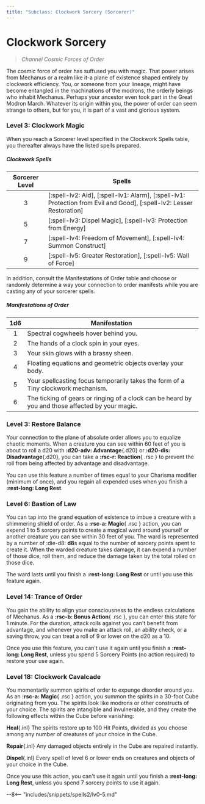 ```yaml
---
title: "Subclass: Clockwork Sorcery (Sorcerer)"
---
```


<p style="display:none">
Channel Cosmic Forces of Order
</p>

# Clockwork Sorcery

> *Channel Cosmic Forces of Order*

The cosmic force of order has suffused you with magic. That power arises from Mechanus or a realm like it-a plane of existence shaped entirely by clockwork efficiency. You, or someone from your lineage, might have become entangled in the machinations of the modrons, the orderly beings who inhabit Mechanus. Perhaps your ancestor even took part in the Great Modron March. Whatever its origin within you, the power of order can seem strange to others, but for you, it is part of a vast and glorious system.

### Level 3: Clockwork Magic

When you reach a Sorcerer level specified in the Clockwork Spells table, you thereafter always have the listed spells prepared.

##### Clockwork Spells

| Sorcerer Level | Spells |
|:-:|---|
| 3 | [:spell-lv2: Aid], [:spell-lv1: Alarm], [:spell-lv1: Protection from Evil and Good], [:spell-lv2: Lesser Restoration] |
| 5 | [:spell-lv3: Dispel Magic], [:spell-lv3: Protection from Energy] |
| 7 | [:spell-lv4: Freedom of Movement], [:spell-lv4: Summon Construct] |
| 9 | [:spell-lv5: Greater Restoration], [:spell-lv5: Wall of Force] |

In addition, consult the Manifestations of Order table and choose or randomly determine a way your connection to order manifests while you are casting any of your sorcerer spells.

##### Manifestations of Order

| 1d6 | Manifestation |
|:-:|---|
| 1 | Spectral cogwheels hover behind you. |
| 2 | The hands of a clock spin in your eyes. |
| 3 | Your skin glows with a brassy sheen. |
| 4 | Floating equations and geometric objects overlay your body. |
| 5 | Your spellcasting focus temporarily takes the form of a Tiny clockwork mechanism. |
| 6 | The ticking of gears or ringing of a clock can be heard by you and those affected by your magic. |

### Level 3: Restore Balance

Your connection to the plane of absolute order allows you to equalize chaotic moments. When a creature you can see within 60 feet of you is about to roll a d20 with **:d20-adv: Advantage**{.d20} or **:d20-dis: Disadvantage**{.d20}, you can take a **:rsc-r: Reaction**{ .rsc } to prevent the roll from being affected by advantage and disadvantage.

You can use this feature a number of times equal to your Charisma modifier (minimum of once), and you regain all expended uses when you finish a **:rest-long: Long Rest**.

### Level 6: Bastion of Law

You can tap into the grand equation of existence to imbue a creature with a shimmering shield of order. As a **:rsc-a: Magic**{ .rsc } action, you can expend 1 to 5 sorcery points to create a magical ward around yourself or another creature you can see within 30 feet of you. The ward is represented by a number of :die-d8: **d8**s equal to the number of sorcery points spent to create it. When the warded creature takes damage, it can expend a number of those dice, roll them, and reduce the damage taken by the total rolled on those dice.

The ward lasts until you finish a **:rest-long: Long Rest** or until you use this feature again.

### Level 14: Trance of Order

You gain the ability to align your consciousness to the endless calculations of Mechanus. As a **:rsc-b: Bonus Action**{ .rsc }, you can enter this state for 1 minute. For the duration, attack rolls against you can't benefit from advantage, and whenever you make an attack roll, an ability check, or a saving throw, you can treat a roll of 9 or lower on the d20 as a 10.

Once you use this feature, you can't use it again until you finish a **:rest-long: Long Rest**, unless you spend 5 Sorcery Points (no action required) to restore your use again.

### Level 18: Clockwork Cavalcade

You momentarily summon spirits of order to expunge disorder around you. As an **:rsc-a: Magic**{ .rsc } action, you summon the spirits in a 30-foot Cube originating from you. The spirits look like modrons or other constructs of your choice. The spirits are intangible and invulnerable, and they create the following effects within the Cube before vanishing:

**Heal**{.inl} The spirits restore up to 100 Hit Points, divided as you choose among any number of creatures of your choice in the Cube.

**Repair**{.inl} Any damaged objects entirely in the Cube are repaired instantly.

**Dispel**{.inl} Every spell of level 6 or lower ends on creatures and objects of your choice in the Cube.

Once you use this action, you can't use it again until you finish a **:rest-long: Long Rest**, unless you spend 7 sorcery points to use it again.

--8<-- "includes/snippets/spells2/lv0-5.md"